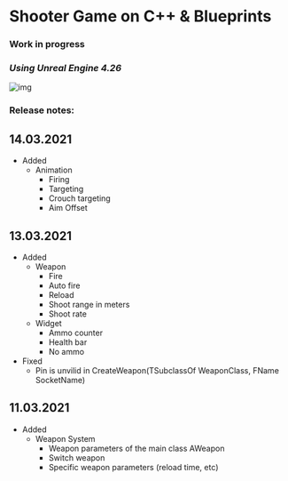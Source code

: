 # Shooter Game on C++ & Blueprints

### **Work in progress**

### *Using Unreal Engine 4.26*

![img](https://firebasestorage.googleapis.com/v0/b/personal-24c21.appspot.com/o/Projects%2FShooterGame.png?alt=media&token=60b2e3a8-d1f7-4f21-989e-481c4f22a90c)

### Release notes:
## 14.03.2021
* Added
  * Animation
    * Firing
    * Targeting
    * Crouch targeting
    * Aim Offset 
  
## 13.03.2021
* Added
  * Weapon
    * Fire
    * Auto fire
    * Reload
    * Shoot range in meters
    * Shoot rate
  * Widget
    * Ammo counter
    * Health bar
    * No ammo
* Fixed
  * Pin is unvilid in CreateWeapon(TSubclassOf<AWeapon> WeaponClass, FName SocketName)

    
## 11.03.2021
* Added
  * Weapon System
    * Weapon parameters of the main class AWeapon
    * Switch weapon
    * Specific weapon parameters (reload time, etс)
